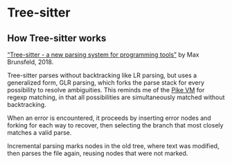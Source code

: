 # Tree-sitter

## How Tree-sitter works

[“Tree-sitter - a new parsing system for programming tools”](https://www.youtube.com/watch?v=Jes3bD6P0To)
by Max Brunsfeld, 2018.

Tree-sitter parses without backtracking like LR parsing, but uses a generalized
form, GLR parsing, which forks the parse stack for every possibility to resolve
ambiguities. This reminds me of the [Pike VM](https://swtch.com/~rsc/regexp/regexp2.html)
for regexp matching, in that all possibilities are simultaneously matched
without backtracking.

When an error is encountered, it proceeds by inserting error nodes and forking
for each way to recover, then selecting the branch that most closely matches a
valid parse.

Incremental parsing marks nodes in the old tree, where text was modified, then
parses the file again, reusing nodes that were not marked.
